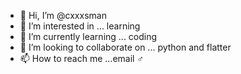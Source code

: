 - 👋 Hi, I’m @cxxxsman
- 👀 I’m interested in ... learning 
- 🌱 I’m currently learning ... coding 
- 💞️ I’m looking to collaborate on ... python and flatter
- 📫 How to reach me ...email ♂️

<!---
cxxxsman/cxxxsman is a ✨ special ✨ repository because its `README.md` (this file) appears on your GitHub profile.
You can click the Preview link to take a look at your changes.
--->
